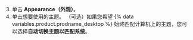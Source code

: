 3. 单击 **Appearance（外观）**。
4. 单击想要使用的主题。 （可选）如果您希望 {% data variables.product.prodname_desktop %} 始终匹配计算机上的主题，您可以选择**自动切换主题以匹配系统**。